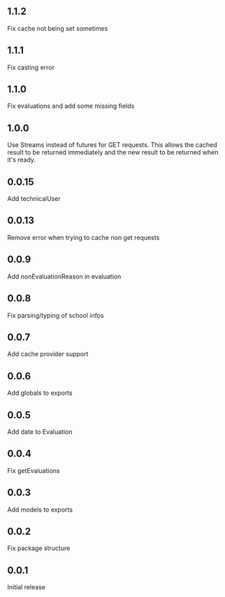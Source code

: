 ## 1.1.2

Fix cache not being set sometimes

## 1.1.1

Fix casting error

## 1.1.0

Fix evaluations and add some missing fields

## 1.0.0

Use Streams instead of futures for GET requests. This allows the cached result to be returned immediately and the new result to be returned when it's ready.

## 0.0.15

Add technicalUser

## 0.0.13

Remove error when trying to cache non get requests

## 0.0.9

Add nonEvaluationReason in evaluation

## 0.0.8

Fix parsing/typing of school infos

## 0.0.7

Add cache provider support

## 0.0.6

Add globals to exports

## 0.0.5

Add date to Evaluation

## 0.0.4

Fix getEvaluations

## 0.0.3

Add models to exports

## 0.0.2

Fix package structure

## 0.0.1

Initial release
